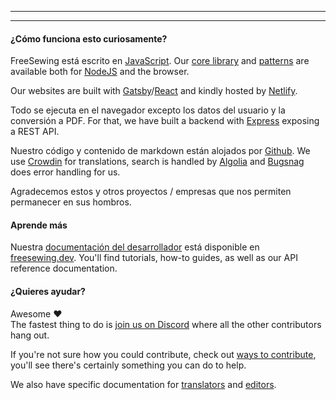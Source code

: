 - - -
- - -

#### ¿Cómo funciona esto curiosamente?

FreeSewing está escrito en [JavaScript](https://developer.mozilla.org/en-US/docs/Web/JavaScript). Our [core library](https://www.npmjs.com/package/@freesewing/core) and [patterns](/patterns) are available both for [NodeJS](https://nodejs.org/) and the browser.

Our websites are built with [Gatsby](https://www.gatsbyjs.com/)/[React](https://reactjs.org/) and kindly hosted by [Netlify](https://www.netlify.com/).

Todo se ejecuta en el navegador excepto los datos del usuario y la conversión a PDF. For that, we have built a backend with [Express](https://expressjs.com/) exposing a REST API.

Nuestro código y contenido de markdown están alojados por [Github](https://github.com/freesewing/). We use [Crowdin](https://crowdin.com/) for translations, search is handled by [Algolia](https://www.algolia.com/) and [Bugsnag](https://www.bugsnag.com/) does error handling for us.

Agradecemos estos y otros proyectos / empresas que nos permiten permanecer en sus hombros.

#### Aprende más

Nuestra [documentación del desarrollador](https://freesewing.dev) está disponible en [freesewing.dev](https://freesewing.dev). You'll find tutorials, how-to guides, as well as our API reference documentation.

#### ¿Quieres ayudar?

Awesome ❤️\
The fastest thing to do is [join us on Discord](https://discord.freesewing.org/) where all the other contributors hang out.

If you're not sure how you could contribute, check out [ways to contribute](https://freesewing.dev/howtos/ways-to-contribute), you'll see there's certainly something you can do to help.

We also have specific documentation for [translators](https://freesewing.dev/guides/translation) and [editors](https://freesewing.dev/howtos/editors).
